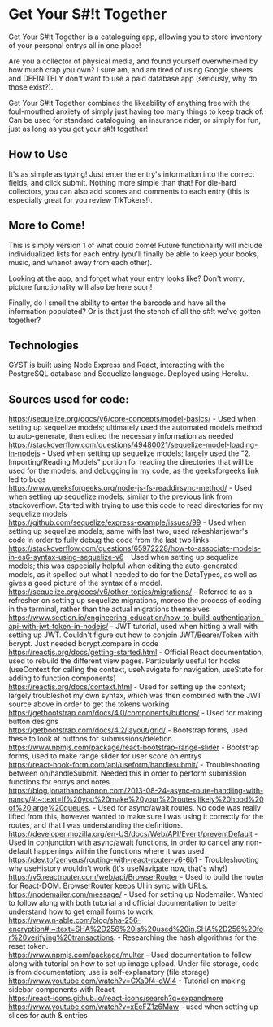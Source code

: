 # Get Your S#!t Together

Get Your S#!t Together is a cataloguing app, allowing you to store inventory of your personal entrys all in one place!

Are you a collector of physical media, and found yourself overwhelmed by how much crap you own? I sure am, and am tired of using Google sheets and DEFINITELY don't want to use a paid database app (seriously, why do those exist?).

Get Your S#!t Together combines the likeability of anything free with the foul-mouthed anxiety of simply just having too many things to keep track of. Can be used for standard cataloguing, an insurance rider, or simply for fun, just as long as you get your s#!t together!

## How to Use
It's as simple as typing! Just enter the entry's information into the correct fields, and click submit. Nothing more simple than that! For die-hard collectors, you can also add scores and comments to each entry (this is especially great for you review TikTokers!). 

## More to Come!
This is simply version 1 of what could come! Future functionality will include individualized lists for each entry (you'll finally be able to keep your books, music, and whanot away from each other). 

Looking at the app, and forget what your entry looks like? Don't worry, picture functionality will also be here soon!

Finally, do I smell the ability to enter the barcode and have all the information populated? Or is that just the stench of all the s#!t we've gotten together?

## Technologies
GYST is built using Node Express and React, interacting with the PostgreSQL database and Sequelize language. Deployed using Heroku.

## Sources used for code:
https://sequelize.org/docs/v6/core-concepts/model-basics/ - Used when setting up sequelize models; ultimately used the automated models method to auto-generate, then edited the necessary information as needed <br />
https://stackoverflow.com/questions/49480021/sequelize-model-loading-in-nodejs - Used when setting up sequelize models; largely used the "2. Importing/Reading Models" portion for reading the directories that will be used for the models, and debugging in my code, as the geeksforgeeks link led to bugs <br />
https://www.geeksforgeeks.org/node-js-fs-readdirsync-method/ - Used when setting up sequelize models; similar to the previous link from stackoverflow. Started with trying to use this code to read directories for my sequelize models <br />
https://github.com/sequelize/express-example/issues/99 - Used when setting up sequelize models; same with last two, used rakeshlanjewar's code in order to fully debug the code from the last two links <br />
https://stackoverflow.com/questions/65972228/how-to-associate-models-in-es6-syntax-using-sequelize-v6 - Used when setting up sequelize models; this was especially helpful when editing the auto-generated models, as it spelled out what I needed to do for the DataTypes, as well as gives a good picture of the syntax of a model. <br />
https://sequelize.org/docs/v6/other-topics/migrations/ - Referred to as a refresher on setting up sequelize migrations, moreso the process of coding in the terminal, rather than the actual migrations themselves <br /> 
https://www.section.io/engineering-education/how-to-build-authentication-api-with-jwt-token-in-nodejs/ - JWT tutorial, used when hitting a wall with setting up JWT. Couldn't figure out how to conjoin JWT/Bearer/Token with bcrypt. Just needed bcrypt.compare in code <br />
https://reactjs.org/docs/getting-started.html - Official React documentation, used to rebuild the different view pages. Particularly useful for hooks (useContext for calling the context, useNavigate for navigation, useState for adding to function components) <br />
https://reactjs.org/docs/context.html - Used for setting up the context; largely troubleshot my own syntax, which was then combined with the JWT source above in order to get the tokens working <br />
https://getbootstrap.com/docs/4.0/components/buttons/ - Used for making button designs <br />
https://getbootstrap.com/docs/4.2/layout/grid/ - Bootstrap forms, used these to look at buttons for submissions/deletion <br />
https://www.npmjs.com/package/react-bootstrap-range-slider - Bootstrap forms, used to make range slider for user score on entrys <br />
https://react-hook-form.com/api/useform/handlesubmit/ - Troubleshooting between on/handleSubmit. Needed this in order to perform submission functions for entrys and notes. <br />
https://blog.jonathanchannon.com/2013-08-24-async-route-handling-with-nancy/#:~:text=If%20you%20make%20your%20routes,likely%20hood%20of%20large%20queues. - Used for async/await routes. No code was really lifted from this, however wanted to make sure I was using it correctly for the routes, and that I was understanding the definitions. <br />
https://developer.mozilla.org/en-US/docs/Web/API/Event/preventDefault - Used in conjunction with async/await functions, in order to cancel any non-default happenings within the functions where it was used <br />
https://dev.to/zenveus/routing-with-react-router-v6-6b1 - Troubleshooting why useHistory wouldn't work (it's useNavigate now, that's why!) <br />
https://v5.reactrouter.com/web/api/BrowserRouter - Used to build the router for React-DOM. BrowserRouter keeps UI in sync with URLs.<br />
https://nodemailer.com/message/ - Used for setting up Nodemailer. Wanted to follow along with both tutorial and official documentation to better understand how to get email forms to work <br />
https://www.n-able.com/blog/sha-256-encryption#:~:text=SHA%2D256%20is%20used%20in,SHA%2D256%20for%20verifying%20transactions. - Researching the hash algorithms for the reset token. <br />
https://www.npmjs.com/package/multer - Used documentation to follow along with tutorial on how to set up image upload. Under file storage, code is from documentation; use is self-explanatory (file storage) <br />
https://www.youtube.com/watch?v=CXa0f4-dWi4 - Tutorial on making sidebar components with React <br />
https://react-icons.github.io/react-icons/search?q=expandmore <br />
https://www.youtube.com/watch?v=xEeFZ1z6Maw - used when setting up slices for auth & entries